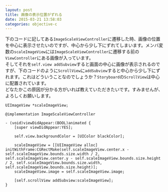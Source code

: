 ```yaml
---
layout: post
title: 画像の表示位置がずれる
date: 2015-03-21 13:58:03
categories: objective-c
---
```

<p>下のコードに記してある<code>ImageScaleViewController</code>に遷移した時、画像の位置を中心に表示させたいのですが、中心から少し下にずれてしまいます。メンバ変数の<code>scaleImageView</code>には<code>ImageScaleViewController</code>に遷移する前の<code>ViewController</code>にある画像が入っています。<br>
そしてそれを<code>self.view addSubview</code>すると画面の中心に画像が表示されるのですが、下のコードのように<code>ScrollView</code>に<code>addSubview</code>すると中心から少し下にずれます。これはどういうことなのでしょうか？<code>Storyboard</code>の<code>ScrollView</code>は中心に配置されています。<br>
どなたかこの原因が分かる方がいれば教えていただきたいです。すみませんが、よろしくお願いします。</p>

<pre><code>UIImageView *scaleImageView;

@implementation ImageScaleViewController

- (void)viewDidAppear:(BOOL)animated {
    [super viewDidAppear:YES];

    self.view.backgroundColor = [UIColor blackColor];

    scaleImageView = [[UIImageView alloc] initWithFrame:CGRectMake(self.scaleImageView.center.x - self.scaleImageView.bounds.size.width / 2, self.scaleImageView.center.y - self.scaleImageView.bounds.size.height / 2, self.scaleImageView.bounds.size.width, self.scaleImageView.bounds.size.height)];
    scaleImageView.image = self.scaleImageView.image;

    [self.scrollView addSubview:scaleImageView];
}
</code></pre>
